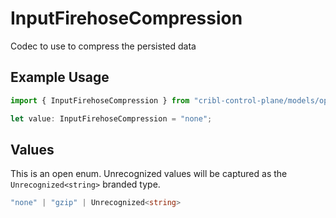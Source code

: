 # InputFirehoseCompression

Codec to use to compress the persisted data

## Example Usage

```typescript
import { InputFirehoseCompression } from "cribl-control-plane/models/operations";

let value: InputFirehoseCompression = "none";
```

## Values

This is an open enum. Unrecognized values will be captured as the `Unrecognized<string>` branded type.

```typescript
"none" | "gzip" | Unrecognized<string>
```